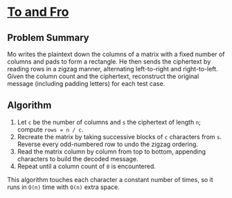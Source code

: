 # [To and Fro](https://www.spoj.com/problems/TOANDFRO)

## Problem Summary
Mo writes the plaintext down the columns of a matrix with a fixed number of columns and pads to form a rectangle. He then sends the ciphertext by reading rows in a zigzag manner, alternating left-to-right and right-to-left. Given the column count and the ciphertext, reconstruct the original message (including padding letters) for each test case.

## Algorithm
1. Let `c` be the number of columns and `s` the ciphertext of length `n`; compute `rows = n / c`.
2. Recreate the matrix by taking successive blocks of `c` characters from `s`. Reverse every odd-numbered row to undo the zigzag ordering.
3. Read the matrix column by column from top to bottom, appending characters to build the decoded message.
4. Repeat until a column count of `0` is encountered.

This algorithm touches each character a constant number of times, so it runs in `O(n)` time with `O(n)` extra space.
